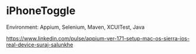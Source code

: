 # iPhoneToggle
Environment: Appium, Selenium, Maven, XCUITest, Java 

https://www.linkedin.com/pulse/appium-ver-171-setup-mac-os-sierra-ios-real-device-suraj-salunkhe
